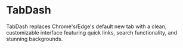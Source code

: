 # TabDash
TabDash replaces Chrome's/Edge's default new tab with a clean, customizable interface featuring quick links, search functionality, and stunning backgrounds.
